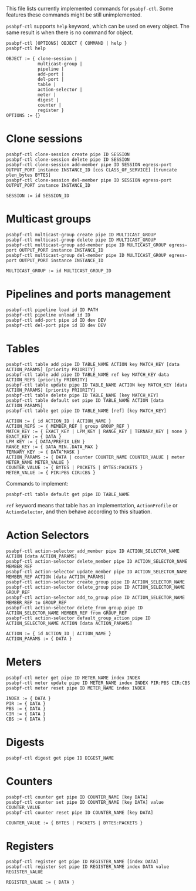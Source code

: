 This file lists currently implemented commands for `psabpf-ctl`. Some features these commands might be still unimplemented.

`psabpf-ctl` supports `help` keyword, which can be used on every object. The same result is when there is no command
for object.

```shell
psabpf-ctl [OPTIONS] OBJECT { COMMAND | help }
psabpf-ctl help

OBJECT := { clone-session |
            multicast-group |
            pipeline |
            add-port |
            del-port |
            table |
            action-selector |
            meter |
            digest |
            counter |
            register }
OPTIONS := {}
```

# Clone sessions

```shell
psabpf-ctl clone-session create pipe ID SESSION
psabpf-ctl clone-session delete pipe ID SESSION
psabpf-ctl clone-session add-member pipe ID SESSION egress-port OUTPUT_PORT instance INSTANCE_ID [cos CLASS_OF_SERVICE] [truncate plen_bytes BYTES]
psabpf-ctl clone-session del-member pipe ID SESSION egress-port OUTPUT_PORT instance INSTANCE_ID

SESSION := id SESSION_ID
```

# Multicast groups

```shell
psabpf-ctl multicast-group create pipe ID MULTICAST_GROUP
psabpf-ctl multicast-group delete pipe ID MULTICAST_GROUP
psabpf-ctl multicast-group add-member pipe ID MULTICAST_GROUP egress-port OUTPUT_PORT instance INSTANCE_ID
psabpf-ctl multicast-group del-member pipe ID MULTICAST_GROUP egress-port OUTPUT_PORT instance INSTANCE_ID

MULTICAST_GROUP := id MULTICAST_GROUP_ID
```

# Pipelines and ports management

```shell
psabpf-ctl pipeline load id ID PATH
psabpf-ctl pipeline unload id ID
psabpf-ctl add-port pipe id ID dev DEV
psabpf-ctl del-port pipe id ID dev DEV
```

# Tables

```shell
psabpf-ctl table add pipe ID TABLE_NAME ACTION key MATCH_KEY [data ACTION_PARAMS] [priority PRIORITY]
psabpf-ctl table add pipe ID TABLE_NAME ref key MATCH_KEY data ACTION_REFS [priority PRIORITY]
psabpf-ctl table update pipe ID TABLE_NAME ACTION key MATCH_KEY [data ACTION_PARAMS] [priority PRIORITY]
psabpf-ctl table delete pipe ID TABLE_NAME [key MATCH_KEY]
psabpf-ctl table default set pipe ID TABLE_NAME ACTION [data ACTION_PARAMS]
psabpf-ctl table get pipe ID TABLE_NAME [ref] [key MATCH_KEY]

ACTION := { id ACTION_ID | ACTION_NAME }
ACTION_REFS := { MEMBER_REF | group GROUP_REF } 
MATCH_KEY := { EXACT_KEY | LPM_KEY | RANGE_KEY | TERNARY_KEY | none }
EXACT_KEY := { DATA }
LPM_KEY := { DATA/PREFIX_LEN }
RANGE_KEY := { DATA_MIN..DATA_MAX }
TERNARY_KEY := { DATA^MASK }
ACTION_PARAMS := { DATA | counter COUNTER_NAME COUNTER_VALUE | meter METER_NAME METER_VALUE }
COUNTER_VALUE := { BYTES | PACKETS | BYTES:PACKETS }
METER_VALUE := { PIR:PBS CIR:CBS }
```

Commands to implement:
```shell
psabpf-ctl table default get pipe ID TABLE_NAME
```

`ref` keyword means that table has an implementation, `ActionProfile` or `ActionSelector`, and then behave according to
this situation.

# Action Selectors

```shell
psabpf-ctl action-selector add_member pipe ID ACTION_SELECTOR_NAME ACTION [data ACTION_PARAMS]
psabpf-ctl action-selector delete_member pipe ID ACTION_SELECTOR_NAME MEMBER_REF
psabpf-ctl action-selector update_member pipe ID ACTION_SELECTOR_NAME MEMBER_REF ACTION [data ACTION_PARAMS]
psabpf-ctl action-selector create_group pipe ID ACTION_SELECTOR_NAME
psabpf-ctl action-selector delete_group pipe ID ACTION_SELECTOR_NAME GROUP_REF
psabpf-ctl action-selector add_to_group pipe ID ACTION_SELECTOR_NAME MEMBER_REF to GROUP_REF
psabpf-ctl action-selector delete_from_group pipe ID ACTION_SELECTOR_NAME MEMBER_REF from GROUP_REF
psabpf-ctl action-selector default_group_action pipe ID ACTION_SELECTOR_NAME ACTION [data ACTION_PARAMS]

ACTION := { id ACTION_ID | ACTION_NAME }
ACTION_PARAMS := { DATA }
```

# Meters

```shell
psabpf-ctl meter get pipe ID METER_NAME index INDEX
psabpf-ctl meter update pipe ID METER_NAME index INDEX PIR:PBS CIR:CBS
psabpf-ctl meter reset pipe ID METER_NAME index INDEX

INDEX := { DATA }
PIR := { DATA }
PBS := { DATA }
CIR := { DATA }
CBS := { DATA }
```

# Digests

```shell
psabpf-ctl digest get pipe ID DIGEST_NAME
```

# Counters

```shell
psabpf-ctl counter get pipe ID COUNTER_NAME [key DATA]
psabpf-ctl counter set pipe ID COUNTER_NAME [key DATA] value COUNTER_VALUE
psabpf-ctl counter reset pipe ID COUNTER_NAME [key DATA]

COUNTER_VALUE := { BYTES | PACKETS | BYTES:PACKETS }
```

# Registers

```shell
psabpf-ctl register get pipe ID REGISTER_NAME [index DATA]
psabpf-ctl register set pipe ID REGISTER_NAME index DATA value REGISTER_VALUE

REGISTER_VALUE := { DATA }
```
